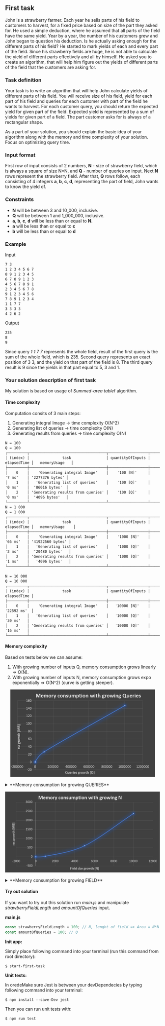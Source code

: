 ## First task

John is a strawberry farmer. Each year he sells parts of his field
to customers to harvest, for a fixed price based on size of the part they asked for.
He used a simple deduction, where he assumed that all parts of the field
have the same yield. Year by a year, the number of his customers grew and John
began to question his deduction. Is he actually asking enough for the different
parts of his field? He started to mark yields of each and every part of the field.
Since his strawberry fields are huge, he is not able to calculate the yield
of different parts effectively and all by himself. He asked you to create an algorithm,
that will help him figure out the yields of different parts of the field that
the customers are asking for.

### Task definition

Your task is to write an algorithm that will help John calculate
yields of different parts of his field. You will receive size of his field,
yield for each part of his field and queries for each customer with part of the field
he wants to harvest. For each customer query, you should return the expected
yield for given part of the field. Expected yield is represented by a sum of
yields for given part of a field. The part customer asks for is always of
a rectangular shape.

As a part of your solution, you should explain the basic idea of your algorithm
along with the memory and time complexity of your solution. Focus on optimizing
query time.

### Input format

First row of input consists of 2 numbers, **N** - size of strawberry field,
which is always a square of size N*N,
and **Q** - number of queries on input.
Next **N** rows represent the strawberry field.
After that, **Q** rows follow, each consisting of 4 integers
**a**, **b**, **c**, **d**, representing the part of field,
John wants to know the yield of.

### Constraints

- **N** will be between 3 and 10_000, inclusive.
- **Q** will be between 1 and 1_000_000, inclusive.
- **a**, **b**, **c**, **d** will be less than or equal to **N**.
- **a** will be less than or equal to **c**
- **b** will be less than or equal to **d**

### Example

Input

```text
7 3
1 2 3 4 5 6 7
8 9 1 2 3 4 5
6 7 8 9 1 2 3
4 5 6 7 8 9 1
2 3 4 5 6 7 8
9 1 2 3 4 5 6
7 8 9 1 2 3 4
1 1 7 7
3 3 3 3
4 2 6 2
```

Output

```text
235
8
9
```

Since query _1 1 7 7_ represents the whole field,
result of the first query is the sum of the whole field, which is 235.
Second query represents an exact position of 3 3, and the yield on
that part of the field is 8.
The third query result is 9 since the yields in that part equal to 5, 3 and 1.

### Your solution description of first task

My solution is based on usage of *Summed-area table*f algorithm.

#### Time complexity

Computation consits of 3 main steps:
1. Generating integral Image -> time complexity O(N^2)
2. Generating list of queries -> time complexity O(N)
3. Generating results from queries -> time complexity O(N)
```text
N = 100
Q = 100
┌─────────┬───────────────────────────────────┬──────────────────┬─────────────┬─────────────────┐
│ (index) │               task                │ quantityOfInputs │ elapsedTime │   memoryUsage   │
├─────────┼───────────────────────────────────┼──────────────────┼─────────────┼─────────────────┤
│    0    │    'Generating integral Image'    │    '100 [N]'     │   '7 ms'    │ '2277376 bytes' │
│    1    │   'Generating list of queries'    │    '100 [Q]'     │   '0 ms'    │  '86016 bytes'  │
│    2    │ 'Generating results from queries' │    '100 [Q]'     │   '0 ms'    │  '4096 bytes'   │
└─────────┴───────────────────────────────────┴──────────────────┴─────────────┴─────────────────┘
N = 1 000
Q = 1 000
┌─────────┬───────────────────────────────────┬──────────────────┬─────────────┬──────────────────┐
│ (index) │               task                │ quantityOfInputs │ elapsedTime │   memoryUsage    │
├─────────┼───────────────────────────────────┼──────────────────┼─────────────┼──────────────────┤
│    0    │    'Generating integral Image'    │    '1000 [N]'    │   '66 ms'   │ '41922560 bytes' │
│    1    │   'Generating list of queries'    │    '1000 [Q]'    │   '2 ms'    │  '20480 bytes'   │
│    2    │ 'Generating results from queries' │    '1000 [Q]'    │   '1 ms'    │   '4096 bytes'   │
└─────────┴───────────────────────────────────┴──────────────────┴─────────────┴──────────────────┘

N = 10 000
Q = 10 000
┌─────────┬───────────────────────────────────┬──────────────────┬─────────────┐
│ (index) │               task                │ quantityOfInputs │ elapsedTime │
├─────────┼───────────────────────────────────┼──────────────────┼─────────────┤
│    0    │    'Generating integral Image'    │   '10000 [N]'    │ '22592 ms'  │
│    1    │   'Generating list of queries'    │   '10000 [Q]'    │   '30 ms'   │
│    2    │ 'Generating results from queries' │   '10000 [Q]'    │   '16 ms'   │
└─────────┴───────────────────────────────────┴──────────────────┴─────────────┘
```
#### Memory complexity

Based on tests below we can assume:

1. With growing number of inputs Q, memory consumption grows linearly => O(N).
2. With growing number of inputs N, memory consumption grows expo exponentially => O(N^2) (curve is getting steeper).

<p align="center">
  <img src="graphs/MemoryConsumptionGrowingQ.png" />
</p>

<details><summary>**Memory consumption for growing QUERIES**</summary>

```text
N = 10
Q = 1
┌─────────┬────────────────┬─────────────┐
│ (index) │    whatUsed    │  usageInMb  │
├─────────┼────────────────┼─────────────┤
│    0    │     'rss'      │ '20.29 MB.' │
│    1    │  'heapTotal'   │  '4.2 MB.'  │
│    2    │   'heapUsed'   │ '3.61 MB.'  │
│    3    │   'external'   │ '0.37 MB.'  │
│    4    │ 'arrayBuffers' │ '0.01 MB.'  │
└─────────┴────────────────┴─────────────┘
N = 10
Q = 1 000 // + ­­ 1 MB
┌─────────┬────────────────┬────────────┐
│ (index) │    whatUsed    │ usageInMb  │
├─────────┼────────────────┼────────────┤
│    0    │     'rss'      │ '21.4 MB.' │
│    1    │  'heapTotal'   │ '5.2 MB.'  │
│    2    │   'heapUsed'   │ '3.65 MB.' │
│    3    │   'external'   │ '0.37 MB.' │
│    4    │ 'arrayBuffers' │ '0.01 MB.' │
└─────────┴────────────────┴────────────┘
N = 10
Q = 100 000 // +  27 MB
┌─────────┬────────────────┬─────────────┐
│ (index) │    whatUsed    │  usageInMb  │
├─────────┼────────────────┼─────────────┤
│    0    │     'rss'      │ '47.32 MB.' │
│    1    │  'heapTotal'   │ '46.63 MB.' │
│    2    │   'heapUsed'   │ '15.64 MB.' │
│    3    │   'external'   │ '0.37 MB.'  │
│    4    │ 'arrayBuffers' │ '0.01 MB.'  │
└─────────┴────────────────┴─────────────┘
N = 10
Q = 1 000 000 // +  148 MB
┌─────────┬────────────────┬──────────────┐
│ (index) │    whatUsed    │  usageInMb   │
├─────────┼────────────────┼──────────────┤
│    0    │     'rss'      │ '168.93 MB.' │
│    1    │  'heapTotal'   │ '151.07 MB.' │
│    2    │   'heapUsed'   │ '116.76 MB.' │
│    3    │   'external'   │  '0.37 MB.'  │
│    4    │ 'arrayBuffers' │  '0.01 MB.'  │
└─────────┴────────────────┴──────────────┘
```

</details>

<p align="center">
  <img src="graphs/MemoryConsumptionGrowingN.png" />
</p>

<details><summary>**Memory consumption for growing FIELD**</summary>

```text
N = 3
Q = 10
┌─────────┬────────────────┬────────────┐
│ (index) │    whatUsed    │ usageInMb  │
├─────────┼────────────────┼────────────┤
│    0    │     'rss'      │ '20.2 MB.' │
│    1    │  'heapTotal'   │ '4.2 MB.'  │
│    2    │   'heapUsed'   │ '3.61 MB.' │
│    3    │   'external'   │ '0.37 MB.' │
│    4    │ 'arrayBuffers' │ '0.01 MB.' │
└─────────┴────────────────┴────────────┘
N = 10 // + 0.05 MB
Q = 10
┌─────────┬────────────────┬─────────────┐
│ (index) │    whatUsed    │  usageInMb  │
├─────────┼────────────────┼─────────────┤
│    0    │     'rss'      │ '20.25 MB.' │
│    1    │  'heapTotal'   │  '4.2 MB.'  │
│    2    │   'heapUsed'   │ '3.61 MB.'  │
│    3    │   'external'   │ '0.37 MB.'  │
│    4    │ 'arrayBuffers' │ '0.01 MB.'  │
└─────────┴────────────────┴─────────────┘
N = 1 000 // + ­­ 38 MB
Q = 10 
┌─────────┬────────────────┬─────────────┐
│ (index) │    whatUsed    │  usageInMb  │
├─────────┼────────────────┼─────────────┤
│    0    │     'rss'      │ '58.08 MB.' │
│    1    │  'heapTotal'   │ '57.33 MB.' │
│    2    │   'heapUsed'   │ '26.36 MB.' │
│    3    │   'external'   │ '0.37 MB.'  │
│    4    │ 'arrayBuffers' │ '0.01 MB.'  │
└─────────┴────────────────┴─────────────┘
N = 5 000 // + ­­ 614 MB
Q = 10 
┌─────────┬────────────────┬──────────────┐
│ (index) │    whatUsed    │  usageInMb   │
├─────────┼────────────────┼──────────────┤
│    0    │     'rss'      │ '634.71 MB.' │
│    1    │  'heapTotal'   │ '642.69 MB.' │
│    2    │   'heapUsed'   │ '575.88 MB.' │
│    3    │   'external'   │  '0.37 MB.'  │
│    4    │ 'arrayBuffers' │  '0.01 MB.'  │
└─────────┴────────────────┴──────────────┘
N = 10 000 // + ­­ 2363 MB
Q = 10 
┌─────────┬────────────────┬───────────────┐
│ (index) │    whatUsed    │   usageInMb   │
├─────────┼────────────────┼───────────────┤
│    0    │     'rss'      │ '2383.86 MB.' │
│    1    │  'heapTotal'   │ '2462.64 MB.' │
│    2    │   'heapUsed'   │ '2293.44 MB.' │
│    3    │   'external'   │  '0.37 MB.'   │
│    4    │ 'arrayBuffers' │  '0.01 MB.'   │
└─────────┴────────────────┴───────────────┘
```

</details>


#### Try out solution

If you want to try out this solution run *main.js* and manipulate *strawberryFieldLength* and *amountOfQueries* input.

**main.js**

```javascript
const strawberryFieldLength = 100; // N, lenght of field => Area = N*N
const amountOfQueries = 100; // Q
```

**Init app:**

Simply place following command into your terminal (run this command from root directory):

```text
$ start-first-task
```

**Unit tests:**

In oredeMake sure Jest is between your devDependecies by typing following command into your terminal:

```text
$ npm install --save-Dev jest
```

Then you can run unit tests with:

```text
$ npm run test
```

